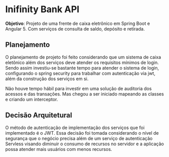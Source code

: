 
# Inifinity Bank API

**Objetivo**: Projeto de uma frente de caixa eletrônico em Spring Boot e Angular 5. Com serviços de consulta de saldo, depósito e retirada.

## Planejamento
O planejamento de projeto foi feito considerando que um sistema de caixa eletônico além dos serviços deve atender os requisitos mínimos de login. Sendo assim investiu-se bastante tempo para atender o sistema de login, configurando o spring security para trabalhar com autenticação via jwt, além da construção dos serviços em si.

Não houve tempo hábil para investir em uma solução de auditoria dos acessos e das transações. Mas chegou a ser iniciado mapeando as classes e criando um interceptor.

## Decisão Arquitetural

O método de autenticação de implementação dos serviços que foi implementado é o JWT. Essa decisão foi tomada considerando o nível de segurança que o negócio precisa além de um serviço de autenticação Servless visando diminuir o consumo de recursos no servidor e a aplicação possa atender mais usuários com menos recursos.
